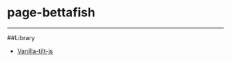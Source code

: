 # page-bettafish
--------------------------------

##Library
- [Vanilla-tilt-js](https://micku7zu.github.io/vanilla-tilt.js/)
